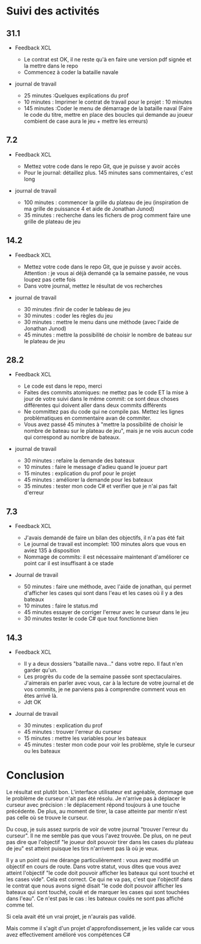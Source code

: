 # Suivi des activités

## 31.1

- Feedback XCL
    - Le contrat est OK, il ne reste qu'à en faire une version pdf signée et la mettre dans le repo
    - Commencez à coder la bataille navale

- journal de travail
    - 25 minutes :Quelques explications du prof
    - 10 minutes : Imprimer le contrat de travail pour le projet : 10 minutes
    - 145 minutes :Coder le menu de démarrage de la bataille naval (Faire le code du titre, mettre en place des boucles qui demande au joueur combient de case aura le jeu + mettre les erreurs)

## 7.2
- Feedback XCL
    - Mettez votre code dans le repo Git, que je puisse y avoir accès
    - Pour le journal: détaillez plus. 145 minutes sans commentaires, c'est long
 
- journal de travail
    - 100 minutes : commencer la grille du plateau de jeu (inspiration de ma grille de puissance 4 et aide de Jonathan Junod)
    - 35 minutes : recherche dans les fichers de prog comment faire une grille de plateau de jeu

## 14.2
- Feedback XCL
    - Mettez votre code dans le repo Git, que je puisse y avoir accès. Attention : je vous ai déjà demandé ça la semaine passée, ne vous loupez pas cette fois
    - Dans votre journal, mettez le résultat de vos recherches
 
- journal de travail
    - 30 minutes :finir de coder le tableau de jeu
    - 30 minutes : coder les règles du jeu
    - 30 minutes : mettre le menu dans une méthode (avec l'aide de Jonathan Junod)
    - 45 minutes : mettre la possibilité de choisir le nombre de bateau sur le plateau de jeu

## 28.2

- Feedback XCL
    - Le code est dans le repo, merci
    - Faites des commits atomiques: ne mettez pas le code ET la mise à jour de votre suivi dans le même commit: ce sont deux choses différentes qui doivent aller dans deux commits différents
    - Ne committez pas du code qui ne compile pas. Mettez les lignes problématiques en commentaire avan de commiter.
    - Vous avez passé 45 minutes à "mettre la possibilité de choisir le nombre de bateau sur le plateau de jeu", mais je ne vois aucun code qui correspond au nombre de bateaux. 

- journal de travail
    - 30 minutes : refaire la demande des bateaux
    - 10 minutes : faire le message d'adieu quand le joueur part
    - 15 minutes : explication du prof pour le projet
    - 45 minutes : améliorer la demande pour les bateaux
    - 35 minutes : tester mon code C# et verifier que je n'ai pas fait d'erreur


## 7.3

- Feedback XCL
    - J'avais demandé de faire un bilan des objectifs, il n'a pas été fait
    - Le journal de travail est incomplet: 100 minutes alors que vous en aviez 135 à disposition
    - Nommage de commits: il est nécessaire maintenant d'améliorer ce point car il est insuffisant à ce stade

- Journal de travail
    - 50 minutes : faire une méthode, avec l'aide de jonathan, qui permet d'afficher les cases qui sont dans l'eau et les cases où il y a des bateaux
    - 10 minutes : faire le status.md 
    - 45 minutes essayer de corriger l'erreur avec le curseur dans le jeu
    - 30 minutes tester le code C# que tout fonctionne bien

    
## 14.3

- Feedback XCL
    - Il y a deux dossiers "bataille nava..." dans votre repo. Il faut n'en garder qu'un.
    - Les progrès du code de la semaine passée sont spectaculaires. J'aimerais en parler avec vous, car à la lecture de votre journal et de vos commits, je ne parviens pas à comprendre comment vous en êtes arrivé là.
    - Jdt OK

- Journal de travail
    - 30 minutes : explication du prof
    - 45 minutes : trouver l'erreur du curseur
    - 15 minutes : mettre les variables pour les bateaux
    - 45 minutes : tester mon code pour voir les problème, style le curseur ou les bateaux
 
# Conclusion

Le résultat est plutôt bon. L'interface utilisateur est agréable, dommage que le problème de curseur n'ait pas été résolu. Je n'arrive pas à déplacer le curseur avec précision : le déplacement répond toujours à une touche précédente. De plus, au moment de tirer, la case atteinte par mentir n'est pas celle où se trouve le curseur.

Du coup, je suis assez surpris de voir de votre journal "trouver l'erreur du curseur". Il ne me semble pas que vous l'avez trouvée. De plus, on ne peut pas dire que l'objectif "le joueur doit pouvoir tirer dans les cases du plateau de jeu" est atteint puisque les tirs n'arrivent pas là où je veux.

Il y a un point qui me dérange particulièrement : vous avez modifié un objectif en cours de route. Dans votre statut, vous dites que vous avez atteint l'objectif "le code doit pouvoir afficher les bateaux qui sont touché et les cases vide". Cela est correct. Ce qui ne va pas, c'est que l'objectif dans le contrat que nous avons signé disait "le code doit pouvoir afficher les bateaux qui sont touché, coulé et de marquer les cases qui sont touchées dans l'eau". Ce n'est pas le cas : les bateaux coulés ne sont pas affiché comme tel.

Si cela avait été un vrai projet, je n'aurais pas validé.

Mais comme il s'agit d'un projet d'approfondissement, je les valide car vous avez effectivement amélioré vos compétences C#
